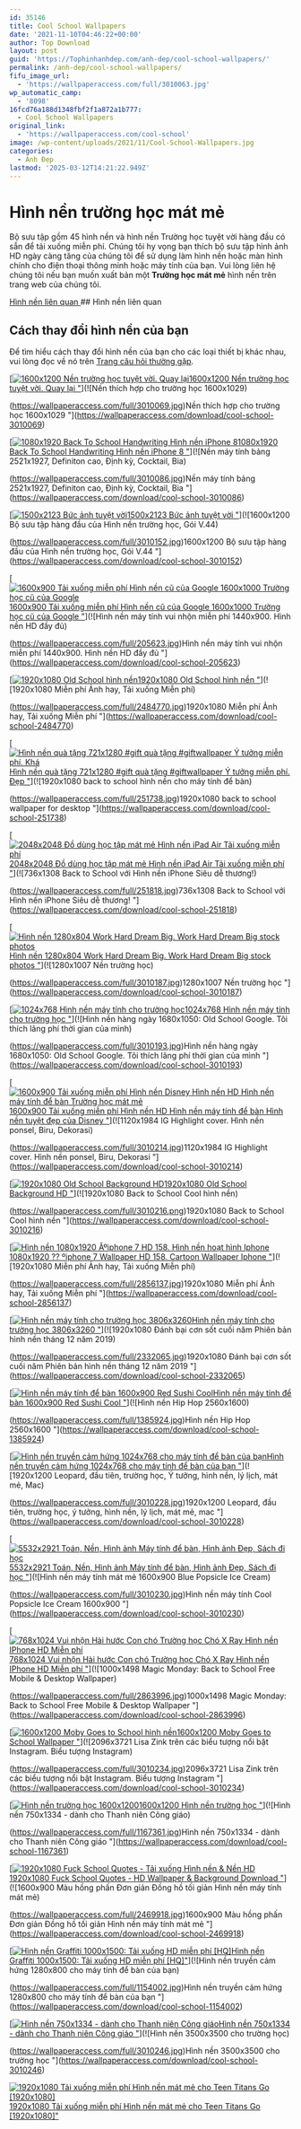 ```yaml
---
id: 35146
title: Cool School Wallpapers
date: '2021-11-10T04:46:22+00:00'
author: Top Download
layout: post
guid: 'https://Tophinhanhdep.com/anh-dep/cool-school-wallpapers/'
permalink: /anh-dep/cool-school-wallpapers/
fifu_image_url:
  - 'https://wallpaperaccess.com/full/3010063.jpg'
wp_automatic_camp:
  - '8098'
16fcd76a188d1348fbf2f1a872a1b777:
  - Cool School Wallpapers
original_link:
  - 'https://wallpaperaccess.com/cool-school'
image: /wp-content/uploads/2021/11/Cool-School-Wallpapers.jpg
categories:
  - Ảnh Đẹp
lastmod: '2025-03-12T14:21:22.949Z'
---
```

# Hình nền trường học mát mẻ

Bộ sưu tập gồm 45 hình nền và hình nền Trường học tuyệt vời hàng đầu có sẵn để tải xuống miễn phí. Chúng tôi hy vọng bạn thích bộ sưu tập hình ảnh HD ngày càng tăng của chúng tôi để sử dụng làm hình nền hoặc màn hình chính cho điện thoại thông minh hoặc máy tính của bạn. Vui lòng liên hệ chúng tôi nếu bạn muốn xuất bản một **Trường học mát mẻ** hình nền trên trang web của chúng tôi.

[Hình nền liên quan ](#related) ## Hình nền liên quan

## Cách thay đổi hình nền của bạn

Để tìm hiểu cách thay đổi hình nền của bạn cho các loại thiết bị khác nhau, vui lòng đọc về nó trên [Trang câu hỏi thường gặp](https://tophinhanhdep.com/faq/).

  
[[![1600x1200 Nền trường học tuyệt vời.  Quay lại](https://wallpaperaccess.com/full/3010063.jpg)1600x1200 Nền trường học tuyệt vời. Quay lại "](https://wallpaperaccess.com/download/cool-school-3010063)](![Nền thích hợp cho trường học 1600x1029)

(https://wallpaperaccess.com/full/3010069.jpg)Nền thích hợp cho trường học 1600x1029 "](https://wallpaperaccess.com/download/cool-school-3010069)

[[![1080x1920 Back To School Handwriting Hình nền iPhone 8](https://wallpaperaccess.com/full/251761.jpg)1080x1920 Back To School Handwriting Hình nền iPhone 8 "](https://wallpaperaccess.com/download/cool-school-251761)](![Nền máy tính bảng 2521x1927, Definiton cao, Định kỳ, Cocktail, Bia)

(https://wallpaperaccess.com/full/3010086.jpg)Nền máy tính bảng 2521x1927, Definiton cao, Định kỳ, Cocktail, Bia "](https://wallpaperaccess.com/download/cool-school-3010086)

[[![1500x2123 Bức ảnh tuyệt vời](https://wallpaperaccess.com/full/2199578.jpg)1500x2123 Bức ảnh tuyệt vời "](https://wallpaperaccess.com/download/cool-school-2199578)](![1600x1200 Bộ sưu tập hàng đầu của Hình nền trường học, Gói V.44)

(https://wallpaperaccess.com/full/3010152.jpg)1600x1200 Bộ sưu tập hàng đầu của Hình nền trường học, Gói V.44 "](https://wallpaperaccess.com/download/cool-school-3010152)

[[![1600x900 Tải xuống miễn phí Hình nền cũ của Google 1600x1000 Trường học cũ của Google](https://wallpaperaccess.com/full/3010153.jpg)1600x900 Tải xuống miễn phí Hình nền cũ của Google 1600x1000 Trường học cũ của Google "](https://wallpaperaccess.com/download/cool-school-3010153)](![Hình nền máy tính vui nhộn miễn phí 1440x900.  Hình nền HD đầy đủ)

(https://wallpaperaccess.com/full/205623.jpg)Hình nền máy tính vui nhộn miễn phí 1440x900. Hình nền HD đầy đủ "](https://wallpaperaccess.com/download/cool-school-205623)

[[![1920x1080 Old School hình nền](https://wallpaperaccess.com/full/3010172.jpg)1920x1080 Old School hình nền "](https://wallpaperaccess.com/download/cool-school-3010172)](![1920x1080 Miễn phí Ảnh hay, Tải xuống Miễn phí)

(https://wallpaperaccess.com/full/2484770.jpg)1920x1080 Miễn phí Ảnh hay, Tải xuống Miễn phí "](https://wallpaperaccess.com/download/cool-school-2484770)

[[![Hình nền quà tặng 721x1280 #gift quà tặng #giftwallpaper Ý tưởng miễn phí.  Khá](https://wallpaperaccess.com/full/3010175.jpg)Hình nền quà tặng 721x1280 #gift quà tặng #giftwallpaper Ý tưởng miễn phí. Đẹp "](https://wallpaperaccess.com/download/cool-school-3010175)](![1920x1080 back to school hình nền cho máy tính để bàn)

(https://wallpaperaccess.com/full/251738.jpg)1920x1080 back to school wallpaper for desktop "](https://wallpaperaccess.com/download/cool-school-251738)

[[![2048x2048 Đồ dùng học tập mát mẻ Hình nền iPad Air Tải xuống miễn phí](https://wallpaperaccess.com/full/3010179.jpg)2048x2048 Đồ dùng học tập mát mẻ Hình nền iPad Air Tải xuống miễn phí "](https://wallpaperaccess.com/download/cool-school-3010179)](![736x1308 Back to School với Hình nền iPhone Siêu dễ thương!)

(https://wallpaperaccess.com/full/251818.jpg)736x1308 Back to School với Hình nền iPhone Siêu dễ thương! "](https://wallpaperaccess.com/download/cool-school-251818)

[[![Hình nền 1280x804 Work Hard Dream Big.  Work Hard Dream Big stock photos](https://wallpaperaccess.com/full/2927529.jpg)Hình nền 1280x804 Work Hard Dream Big. Work Hard Dream Big stock photos "](https://wallpaperaccess.com/download/cool-school-2927529)](![1280x1007 Nền trường học)

(https://wallpaperaccess.com/full/3010187.jpg)1280x1007 Nền trường học "](https://wallpaperaccess.com/download/cool-school-3010187)

[[![1024x768 Hình nền máy tính cho trường học](https://wallpaperaccess.com/full/251852.jpg)1024x768 Hình nền máy tính cho trường học "](https://wallpaperaccess.com/download/cool-school-251852)](![Hình nền hàng ngày 1680x1050: Old School Google.  Tôi thích lãng phí thời gian của mình)

(https://wallpaperaccess.com/full/3010193.jpg)Hình nền hàng ngày 1680x1050: Old School Google. Tôi thích lãng phí thời gian của mình "](https://wallpaperaccess.com/download/cool-school-3010193)

[[![1600x900 Tải xuống miễn phí Hình nền Disney Hình nền HD Hình nền máy tính để bàn Trường học mát mẻ](https://wallpaperaccess.com/full/3010195.jpg)1600x900 Tải xuống miễn phí Hình nền HD Hình nền máy tính để bàn Hình nền tuyệt đẹp của Disney "](https://wallpaperaccess.com/download/cool-school-3010195)](![1120x1984 IG Highlight cover.  Hình nền ponsel, Biru, Dekorasi)

(https://wallpaperaccess.com/full/3010214.jpg)1120x1984 IG Highlight cover. Hình nền ponsel, Biru, Dekorasi "](https://wallpaperaccess.com/download/cool-school-3010214)

[[![1920x1080 Old School Background HD](https://wallpaperaccess.com/full/1177808.jpg)1920x1080 Old School Background HD "](https://wallpaperaccess.com/download/cool-school-1177808)](![1920x1080 Back to School Cool hình nền)

(https://wallpaperaccess.com/full/3010216.png)1920x1080 Back to School Cool hình nền "](https://wallpaperaccess.com/download/cool-school-3010216)

[[![Hình nền 1080x1920 Âºiphone 7 HD 158. Hình nền hoạt hình Iphone](https://wallpaperaccess.com/full/477004.jpg)1080x1920 ?? ºiphone 7 Wallpaper HD 158. Cartoon Wallpaper Iphone "](https://wallpaperaccess.com/download/cool-school-477004)](![1920x1080 Miễn phí Ảnh hay, Tải xuống Miễn phí)

(https://wallpaperaccess.com/full/2856137.jpg)1920x1080 Miễn phí Ảnh hay, Tải xuống Miễn phí "](https://wallpaperaccess.com/download/cool-school-2856137)

[[![Hình nền máy tính cho trường học 3806x3260](https://wallpaperaccess.com/full/3010221.jpg)Hình nền máy tính cho trường học 3806x3260 "](https://wallpaperaccess.com/download/cool-school-3010221)](![1920x1080 Đánh bại cơn sốt cuối năm Phiên bản hình nền tháng 12 năm 2019)

(https://wallpaperaccess.com/full/2332065.jpg)1920x1080 Đánh bại cơn sốt cuối năm Phiên bản hình nền tháng 12 năm 2019 "](https://wallpaperaccess.com/download/cool-school-2332065)

[[![Hình nền máy tính để bàn 1600x900 Red Sushi Cool](https://wallpaperaccess.com/full/3010225.jpg)Hình nền máy tính để bàn 1600x900 Red Sushi Cool "](https://wallpaperaccess.com/download/cool-school-3010225)](![Hình nền Hip Hop 2560x1600)

(https://wallpaperaccess.com/full/1385924.jpg)Hình nền Hip Hop 2560x1600 "](https://wallpaperaccess.com/download/cool-school-1385924)

[[![Hình nền truyền cảm hứng 1024x768 cho máy tính để bàn của bạn](https://wallpaperaccess.com/full/668604.jpg)Hình nền truyền cảm hứng 1024x768 cho máy tính để bàn của bạn "](https://wallpaperaccess.com/download/cool-school-668604)](![1920x1200 Leopard, đầu tiên, trường học, Ý tưởng, hình nền, lý lịch, mát mẻ, Mac)

(https://wallpaperaccess.com/full/3010228.jpg)1920x1200 Leopard, đầu tiên, trường học, ý tưởng, hình nền, lý lịch, mát mẻ, mac "](https://wallpaperaccess.com/download/cool-school-3010228)

[[![5532x2921 Toán, Nền, Hình ảnh Máy tính để bàn, Hình ảnh Đẹp, Sách đi học](https://wallpaperaccess.com/full/3010229.jpg)5532x2921 Toán, Nền, Hình ảnh Máy tính để bàn, Hình ảnh Đẹp, Sách đi học "](https://wallpaperaccess.com/download/cool-school-3010229)](![Hình nền máy tính mát mẻ 1600x900 Blue Popsicle Ice Cream)

(https://wallpaperaccess.com/full/3010230.jpg)Hình nền máy tính Cool Popsicle Ice Cream 1600x900 "](https://wallpaperaccess.com/download/cool-school-3010230)

[[![768x1024 Vui nhộn Hài hước Con chó Trường học Chó X Ray Hình nền IPhone HD Miễn phí](https://wallpaperaccess.com/full/3010231.jpg)768x1024 Vui nhộn Hài hước Con chó Trường học Chó X Ray Hình nền IPhone HD Miễn phí "](https://wallpaperaccess.com/download/cool-school-3010231)](![1000x1498 Magic Monday: Back to School Free Mobile & Desktop Wallpaper)

(https://wallpaperaccess.com/full/2863996.jpg)1000x1498 Magic Monday: Back to School Free Mobile &amp; Desktop Wallpaper "](https://wallpaperaccess.com/download/cool-school-2863996)

[[![1600x1200 Moby Goes to School hình nền](https://wallpaperaccess.com/full/3010233.jpg)1600x1200 Moby Goes to School Wallpaper "](https://wallpaperaccess.com/download/cool-school-3010233)](![2096x3721 Lisa Zink trên các biểu tượng nổi bật Instagram.  Biểu tượng Instagram)

(https://wallpaperaccess.com/full/3010234.jpg)2096x3721 Lisa Zink trên các biểu tượng nổi bật Instagram. Biểu tượng Instagram "](https://wallpaperaccess.com/download/cool-school-3010234)

[[![Hình nền trường học 1600x1200](https://wallpaperaccess.com/full/3010235.jpg)1600x1200 Hình nền trường học "](https://wallpaperaccess.com/download/cool-school-3010235)](![Hình nền 750x1334 - dành cho Thanh niên Công giáo)

(https://wallpaperaccess.com/full/1167361.jpg)Hình nền 750x1334 - dành cho Thanh niên Công giáo "](https://wallpaperaccess.com/download/cool-school-1167361)

[[![1920x1080 Fuck School Quotes - Tải xuống Hình nền & Nền HD](https://wallpaperaccess.com/full/3010240.jpg)1920x1080 Fuck School Quotes - HD Wallpaper &amp; Background Download "](https://wallpaperaccess.com/download/cool-school-3010240)](![1600x900 Màu hồng phấn Đơn giản Đồng hồ tối giản Hình nền máy tính mát mẻ)

(https://wallpaperaccess.com/full/2469918.jpg)1600x900 Màu hồng phấn Đơn giản Đồng hồ tối giản Hình nền máy tính mát mẻ "](https://wallpaperaccess.com/download/cool-school-2469918)

[[![Hình nền Graffiti 1000x1500: Tải xuống HD miễn phí [HQ]](https://wallpaperaccess.com/full/1867155.jpg)Hình nền Graffiti 1000x1500: Tải xuống HD miễn phí \[HQ\]"](https://wallpaperaccess.com/download/cool-school-1867155)](![Hình nền truyền cảm hứng 1280x800 cho máy tính để bàn của bạn)

(https://wallpaperaccess.com/full/1154002.jpg)Hình nền truyền cảm hứng 1280x800 cho máy tính để bàn của bạn "](https://wallpaperaccess.com/download/cool-school-1154002)

[[![Hình nền 750x1334 - dành cho Thanh niên Công giáo](https://wallpaperaccess.com/full/784697.jpg)Hình nền 750x1334 - dành cho Thanh niên Công giáo "](https://wallpaperaccess.com/download/cool-school-784697)](![Hình nền 3500x3500 cho trường học)

(https://wallpaperaccess.com/full/3010246.jpg)Hình nền 3500x3500 cho trường học "](https://wallpaperaccess.com/download/cool-school-3010246)

[![1920x1080 Tải xuống miễn phí Hình nền mát mẻ cho Teen Titans Go [1920x1080]](https://wallpaperaccess.com/full/3010252.jpg)1920x1080 Tải xuống miễn phí Hình nền mát mẻ cho Teen Titans Go \[1920x1080\]"](https://wallpaperaccess.com/download/cool-school-3010252)
